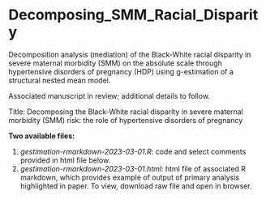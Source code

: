 # Decomposing_SMM_Racial_Disparity
Decomposition analysis (mediation) of the Black-White racial disparity in severe maternal morbidity (SMM) on the absolute scale through hypertensive disorders of pregnancy (HDP) using
g-estimation of a structural nested mean model.

Associated manuscript in review; additional details to follow.

Title: Decomposing the Black-White racial disparity in severe maternal morbidity (SMM) risk: the role of hypertensive disorders of pregnancy


**Two available files:**
1. *gestimation-rmarkdown-2023-03-01.R*: code and select comments provided in html file below.
2. *gestimation-rmarkdown-2023-03-01.html*: html file of associated R markdown, which provides example of output of primary analysis highlighted in paper. To view, download raw file and open in browser.
